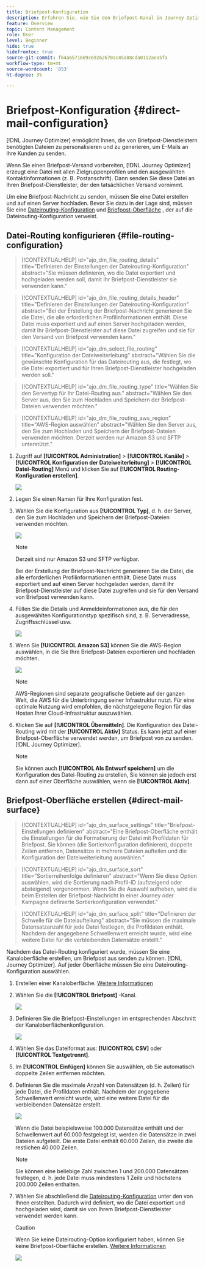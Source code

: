 ```yaml
---
title: Briefpost-Konfiguration
description: Erfahren Sie, wie Sie den Briefpost-Kanal in Journey Optimizer konfigurieren
feature: Overview
topic: Content Management
role: User
level: Beginner
hide: true
hidefromtoc: true
source-git-commit: f64a6571609c69262670ac45a88cda0112aea5fa
workflow-type: tm+mt
source-wordcount: '853'
ht-degree: 3%

---
```


# Briefpost-Konfiguration {#direct-mail-configuration}

[!DNL Journey Optimizer] ermöglicht Ihnen, die von Briefpost-Dienstleistern benötigten Dateien zu personalisieren und zu generieren, um E-Mails an Ihre Kunden zu senden.

Wenn Sie einen Briefpost-Versand vorbereiten, [!DNL Journey Optimizer] erzeugt eine Datei mit allen Zielgruppenprofilen und den ausgewählten Kontaktinformationen (z. B. Postanschrift). Dann senden Sie diese Datei an Ihren Briefpost-Dienstleister, der den tatsächlichen Versand vornimmt.

Um eine Briefpost-Nachricht zu senden, müssen Sie eine Datei erstellen und auf einen Server hochladen. Bevor Sie dazu in der Lage sind, müssen Sie eine [Dateirouting-Konfiguration](#file-routing-configuration) und [Briefpost-Oberfläche](#direct-mail-surface) , der auf die Dateirouting-Konfiguration verweist.

## Datei-Routing konfigurieren {#file-routing-configuration}

>[!CONTEXTUALHELP]
>id="ajo_dm_file_routing_details"
>title="Definieren der Einstellungen der Dateirouting-Konfiguration"
>abstract="Sie müssen definieren, wo die Datei exportiert und hochgeladen werden soll, damit Ihr Briefpost-Dienstleister sie verwenden kann."

>[!CONTEXTUALHELP]
>id="ajo_dm_file_routing_details_header"
>title="Definieren der Einstellungen der Dateirouting-Konfiguration"
>abstract="Bei der Erstellung der Briefpost-Nachricht generieren Sie die Datei, die alle erforderlichen Profilinformationen enthält. Diese Datei muss exportiert und auf einen Server hochgeladen werden, damit Ihr Briefpost-Dienstleister auf diese Datei zugreifen und sie für den Versand von Briefpost verwenden kann."

>[!CONTEXTUALHELP]
>id="ajo_dm_select_file_routing"
>title="Konfiguration der Dateiweiterleitung"
>abstract="Wählen Sie die gewünschte Konfiguration für das Dateirouting aus, die festlegt, wo die Datei exportiert und für Ihren Briefpost-Dienstleister hochgeladen werden soll."

>[!CONTEXTUALHELP]
>id="ajo_dm_file_routing_type"
>title="Wählen Sie den Servertyp für Ihr Datei-Routing aus."
>abstract="Wählen Sie den Server aus, den Sie zum Hochladen und Speichern der Briefpost-Dateien verwenden möchten."

>[!CONTEXTUALHELP]
>id="ajo_dm_file_routing_aws_region"
>title="AWS-Region auswählen"
>abstract="Wählen Sie den Server aus, den Sie zum Hochladen und Speichern der Briefpost-Dateien verwenden möchten. Derzeit werden nur Amazon S3 und SFTP unterstützt."

1. Zugriff auf **[!UICONTROL Administration]** > **[!UICONTROL Kanäle]** > **[!UICONTROL Konfiguration der Dateiweiterleitung]** > **[!UICONTROL Datei-Routing]** Menü und klicken Sie auf **[!UICONTROL Routing-Konfiguration erstellen]**.

   ![](assets/file-routing-config-button.png)

1. Legen Sie einen Namen für Ihre Konfiguration fest.

1. Wählen Sie die Konfiguration aus **[!UICONTROL Typ]**, d. h. der Server, den Sie zum Hochladen und Speichern der Briefpost-Dateien verwenden möchten.<!--why is it Type and not Server or Server type? asked to PM-->

   ![](assets/file-routing-config-type.png)

   >[!NOTE]
   >
   >Derzeit sind nur Amazon S3 und SFTP verfügbar.

   Bei der Erstellung der Briefpost-Nachricht generieren Sie die Datei, die alle erforderlichen Profilinformationen enthält. Diese Datei muss exportiert und auf einen Server hochgeladen werden, damit Ihr Briefpost-Dienstleister auf diese Datei zugreifen und sie für den Versand von Briefpost verwenden kann.

1. Füllen Sie die Details und Anmeldeinformationen aus, die für den ausgewählten Konfigurationstyp spezifisch sind, z. B. Serveradresse, Zugriffsschlüssel usw. <!--need to detail more?-->

   <!--![](assets/file-routing-config-aws-details.png)-->

   ![](assets/file-routing-config-sftp-details.png)

1. Wenn Sie **[!UICONTROL Amazon S3]** können Sie die AWS-Region auswählen, in die Sie Ihre Briefpost-Dateien exportieren und hochladen möchten.

   ![](assets/file-routing-config-aws-region.png)

   >[!NOTE]
   >
   >AWS-Regionen sind separate geografische Gebiete auf der ganzen Welt, die AWS für die Unterbringung seiner Infrastruktur nutzt. Für eine optimale Nutzung wird empfohlen, die nächstgelegene Region für das Hosten Ihrer Cloud-Infrastruktur auszuwählen.

1. Klicken Sie auf **[!UICONTROL Übermitteln]**. Die Konfiguration des Datei-Routing wird mit der **[!UICONTROL Aktiv]** Status. Es kann jetzt auf einer Briefpost-Oberfläche verwendet werden, um Briefpost von zu senden. [!DNL Journey Optimizer].

   >[!NOTE]
   >
   >Sie können auch **[!UICONTROL Als Entwurf speichern]** um die Konfiguration des Datei-Routing zu erstellen, Sie können sie jedoch erst dann auf einer Oberfläche auswählen, wenn sie **[!UICONTROL Aktiv]**.

## Briefpost-Oberfläche erstellen {#direct-mail-surface}

>[!CONTEXTUALHELP]
>id="ajo_dm_surface_settings"
>title="Briefpost-Einstellungen definieren"
>abstract="Eine Briefpost-Oberfläche enthält die Einstellungen für die Formatierung der Datei mit Profildaten für Briefpost. Sie können (die Sortierkonfiguration definieren), doppelte Zeilen entfernen, Datensätze in mehrere Dateien aufteilen und die Konfiguration der Dateiweiterleitung auswählen."

>[!CONTEXTUALHELP]
>id="ajo_dm_surface_sort"
>title="Sortierreihenfolge definieren"
>abstract="Wenn Sie diese Option auswählen, wird die Sortierung nach Profil-ID (aufsteigend oder absteigend) vorgenommen. Wenn Sie die Auswahl aufheben, wird die beim Erstellen der Briefpost-Nachricht in einer Journey oder Kampagne definierte Sortierkonfiguration verwendet."

>[!CONTEXTUALHELP]
>id="ajo_dm_surface_split"
>title="Definieren der Schwelle für die Dateiaufteilung"
>abstract="Sie müssen die maximale Datensatzanzahl für jede Datei festlegen, die Profildaten enthält. Nachdem der angegebene Schwellenwert erreicht wurde, wird eine weitere Datei für die verbleibenden Datensätze erstellt."

Nachdem das Datei-Routing konfiguriert wurde, müssen Sie eine Kanaloberfläche erstellen, um Briefpost aus senden zu können. [!DNL Journey Optimizer]. Auf jeder Oberfläche müssen Sie eine Dateirouting-Konfiguration auswählen.

1. Erstellen einer Kanaloberfläche. [Weitere Informationen](channel-surfaces.md)

1. Wählen Sie die **[!UICONTROL Briefpost]** -Kanal.

   ![](assets/surface-direct-mail-channel.png)

1. Definieren Sie die Briefpost-Einstellungen im entsprechenden Abschnitt der Kanaloberflächenkonfiguration.

   ![](assets/surface-direct-mail-settings.png)

1. Wählen Sie das Dateiformat aus: **[!UICONTROL CSV]** oder **[!UICONTROL Textgetrennt]**.

1. Im **[!UICONTROL Einfügen]** können Sie auswählen, ob Sie automatisch doppelte Zeilen entfernen möchten.

1. Definieren Sie die maximale Anzahl von Datensätzen (d. h. Zeilen) für jede Datei, die Profildaten enthält. Nachdem der angegebene Schwellenwert erreicht wurde, wird eine weitere Datei für die verbleibenden Datensätze erstellt.

   ![](assets/surface-direct-mail-split.png)

   Wenn die Datei beispielsweise 100.000 Datensätze enthält und der Schwellenwert auf 60.000 festgelegt ist, werden die Datensätze in zwei Dateien aufgeteilt. Die erste Datei enthält 60.000 Zeilen, die zweite die restlichen 40.000 Zeilen.

   >[!NOTE]
   >
   >Sie können eine beliebige Zahl zwischen 1 und 200.000 Datensätzen festlegen, d. h. jede Datei muss mindestens 1 Zeile und höchstens 200.000 Zeilen enthalten.

1. Wählen Sie abschließend die [Dateirouting-Konfiguration](#file-routing-configuration) unter den von Ihnen erstellten. Dadurch wird definiert, wo die Datei exportiert und hochgeladen wird, damit sie von Ihrem Briefpost-Dienstleister verwendet werden kann.

   >[!CAUTION]
   >
   >Wenn Sie keine Dateirouting-Option konfiguriert haben, können Sie keine Briefpost-Oberfläche erstellen. [Weitere Informationen](#file-routing-configuration)

   ![](assets/surface-direct-mail-file-routing.png)